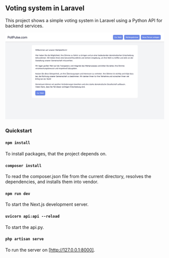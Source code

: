 

## Voting system in Laravel

This project shows a simple voting system in Laravel using a Python API for backend services.

![Screenshot](poll-pulse-main.png)

### Quickstart

#### `npm install`
To install packages, that the project depends on.

#### `composer install`
To read the composer.json file from the current directory, resolves the dependencies, and installs them into vendor.

#### `npm run dev`
To start the Next.js development server.

#### `uvicorn api:api --reload`
To start the api.py.

#### `php artisan serve`
To run the server on [http://127.0.0.1:8000].

